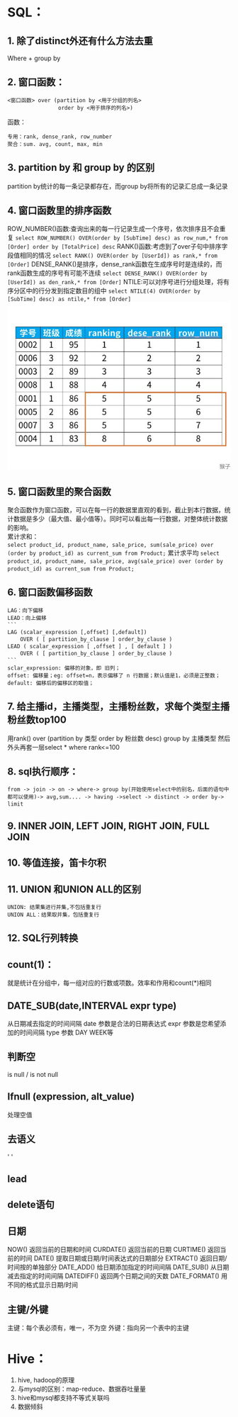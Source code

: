 # SQL：
## 1.	除了distinct外还有什么方法去重
Where + group by
## 2.	窗口函数：
```
<窗口函数> over (partition by <用于分组的列名>
                order by <用于排序的列名>)
```
函数：
```
专用：rank, dense_rank, row_number
聚合：sum. avg, count, max, min
```
## 3.	partition by 和 group by 的区别
partition by统计的每一条记录都存在，而group by将所有的记录汇总成一条记录
## 4.	窗口函数里的排序函数
ROW_NUMBER()函数:查询出来的每一行记录生成一个序号，依次排序且不会重复
`select ROW_NUMBER() OVER(order by [SubTime] desc) as row_num,* from [Order] order by [TotalPrice] desc`
RANK()函数:考虑到了over子句中排序字段值相同的情况
`select RANK() OVER(order by [UserId]) as rank,* from [Order]` 
DENSE_RANK()是排序，dense_rank函数在生成序号时是连续的，而rank函数生成的序号有可能不连续
`select DENSE_RANK() OVER(order by [UserId]) as den_rank,* from [Order]`
NTILE:可以对序号进行分组处理，将有序分区中的行分发到指定数目的组中
`select NTILE(4) OVER(order by [SubTime] desc) as ntile,* from [Order]`
![rank](https://raw.githubusercontent.com/TheonLiu/DA-Notes/main/pics/rank.png)

## 5. 窗口函数里的聚合函数
聚合函数作为窗口函数，可以在每一行的数据里直观的看到，截止到本行数据，统计数据是多少（最大值、最小值等）。同时可以看出每一行数据，对整体统计数据的影响。   
    累计求和：  
    ```
    select product_id, product_name, sale_price,
        sum(sale_price) over (order by product_id) as current_sum
    from Product;
    ```
    累计求平均
    ```
    select product_id, product_name, sale_price,
        avg(sale_price) over (order by product_id) as current_sum
    from Product;   
    ```
## 6. 窗口函数偏移函数
    LAG：向下偏移
    LEAD：向上偏移
    ```
    LAG (scalar_expression [,offset] [,default])
        OVER ( [ partition_by_clause ] order_by_clause )
    LEAD ( scalar_expression [ ,offset ] , [ default ] ) 
        OVER ( [ partition_by_clause ] order_by_clause )
    ```
    sclar_expression: 偏移的对象，即 旧列；
    offset: 偏移量；eg: offset=n，表示偏移了 n 行数据；默认值是1，必须是正整数；
    default: 偏移后的偏移区的取值；
## 7.	给主播id，主播类型，主播粉丝数，求每个类型主播粉丝数top100
用rank() over (partition by 类型 order by 粉丝数 desc) group by 主播类型 然后外头再套一层select *  where rank<=100
## 8.	sql执行顺序：
    from -> join -> on -> where-> group by(开始使用select中的别名，后面的语句中都可以使用)-> avg,sum.... -> having ->select -> distinct -> order by-> limit 
## 9.  INNER JOIN, LEFT JOIN, RIGHT JOIN, FULL JOIN 
## 10. 等值连接，笛卡尔积
## 11.  UNION 和UNION ALL的区别
    UNION: 结果集进行并集,不包括重复行
    UNION ALL：结果取并集，包括重复行
## 12.  SQL行列转换
## count(1)：
就是统计在分组中，每一组对应的行数或项数。效率和作用和count(*)相同
## DATE_SUB(date,INTERVAL expr type)
从日期减去指定的时间间隔
date 参数是合法的日期表达式
expr 参数是您希望添加的时间间隔
type 参数 DAY WEEK等
## 判断空
is null / is not null

## Ifnull (expression, alt_value)
处理空值
## 去语义
' '
## lead
## delete语句
## 日期
NOW()	返回当前的日期和时间
CURDATE()	返回当前的日期
CURTIME()	返回当前的时间
DATE()	提取日期或日期/时间表达式的日期部分
EXTRACT()	返回日期/时间按的单独部分
DATE_ADD()	给日期添加指定的时间间隔
DATE_SUB()	从日期减去指定的时间间隔
DATEDIFF()	返回两个日期之间的天数
DATE_FORMAT()	用不同的格式显示日期/时间
## 主键/外键
主键：每个表必须有，唯一，不为空
外键：指向另一个表中的主键
# Hive：
1.  hive, hadoop的原理
1.	与mysql的区别：map-reduce、数据吞吐量量
5.	hive和mysql都支持不等式关联吗
6.	数据倾斜